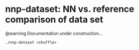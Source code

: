 nnp-dataset: NN vs. reference comparison of data set
====================================================

@warning
Documentation under construction...

```
./nnp-dataset <shuffle>
```
